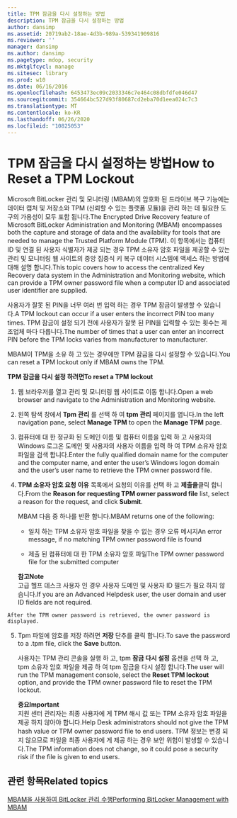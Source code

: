 ```yaml
---
title: TPM 잠금을 다시 설정하는 방법
description: TPM 잠금을 다시 설정하는 방법
author: dansimp
ms.assetid: 20719ab2-18ae-4d3b-989a-539341909816
ms.reviewer: ''
manager: dansimp
ms.author: dansimp
ms.pagetype: mdop, security
ms.mktglfcycl: manage
ms.sitesec: library
ms.prod: w10
ms.date: 06/16/2016
ms.openlocfilehash: 6453473ec09c2033346c7e464c08dbfdfe046d47
ms.sourcegitcommit: 354664bc527d93f80687cd2eba70d1eea024c7c3
ms.translationtype: MT
ms.contentlocale: ko-KR
ms.lasthandoff: 06/26/2020
ms.locfileid: "10825053"
---
```

# <span data-ttu-id="4dc3f-103">TPM 잠금을 다시 설정하는 방법</span><span class="sxs-lookup"><span data-stu-id="4dc3f-103">How to Reset a TPM Lockout</span></span>


<span data-ttu-id="4dc3f-104">Microsoft BitLocker 관리 및 모니터링 (MBAM)의 암호화 된 드라이브 복구 기능에는 데이터 캡처 및 저장소와 TPM (신뢰할 수 있는 플랫폼 모듈)을 관리 하는 데 필요한 도구의 가용성이 모두 포함 됩니다.</span><span class="sxs-lookup"><span data-stu-id="4dc3f-104">The Encrypted Drive Recovery feature of Microsoft BitLocker Administration and Monitoring (MBAM) encompasses both the capture and storage of data and the availability for tools that are needed to manage the Trusted Platform Module (TPM).</span></span> <span data-ttu-id="4dc3f-105">이 항목에서는 컴퓨터 ID 및 연결 된 사용자 식별자가 제공 되는 경우 TPM 소유자 암호 파일을 제공할 수 있는 관리 및 모니터링 웹 사이트의 중앙 집중식 키 복구 데이터 시스템에 액세스 하는 방법에 대해 설명 합니다.</span><span class="sxs-lookup"><span data-stu-id="4dc3f-105">This topic covers how to access the centralized Key Recovery data system in the Administration and Monitoring website, which can provide a TPM owner password file when a computer ID and associated user identifier are supplied.</span></span>

<span data-ttu-id="4dc3f-106">사용자가 잘못 된 PIN을 너무 여러 번 입력 하는 경우 TPM 잠금이 발생할 수 있습니다.</span><span class="sxs-lookup"><span data-stu-id="4dc3f-106">A TPM lockout can occur if a user enters the incorrect PIN too many times.</span></span> <span data-ttu-id="4dc3f-107">TPM 잠금이 설정 되기 전에 사용자가 잘못 된 PIN을 입력할 수 있는 횟수는 제조업체 마다 다릅니다.</span><span class="sxs-lookup"><span data-stu-id="4dc3f-107">The number of times that a user can enter an incorrect PIN before the TPM locks varies from manufacturer to manufacturer.</span></span>

<span data-ttu-id="4dc3f-108">MBAM이 TPM을 소유 하 고 있는 경우에만 TPM 잠금을 다시 설정할 수 있습니다.</span><span class="sxs-lookup"><span data-stu-id="4dc3f-108">You can reset a TPM lockout only if MBAM owns the TPM.</span></span>

**<span data-ttu-id="4dc3f-109">TPM 잠금을 다시 설정 하려면</span><span class="sxs-lookup"><span data-stu-id="4dc3f-109">To reset a TPM lockout</span></span>**

1.  <span data-ttu-id="4dc3f-110">웹 브라우저를 열고 관리 및 모니터링 웹 사이트로 이동 합니다.</span><span class="sxs-lookup"><span data-stu-id="4dc3f-110">Open a web browser and navigate to the Administration and Monitoring website.</span></span>

2.  <span data-ttu-id="4dc3f-111">왼쪽 탐색 창에서 **Tpm 관리** 를 선택 하 여 **tpm 관리** 페이지를 엽니다.</span><span class="sxs-lookup"><span data-stu-id="4dc3f-111">In the left navigation pane, select **Manage TPM** to open the **Manage TPM** page.</span></span>

3.  <span data-ttu-id="4dc3f-112">컴퓨터에 대 한 정규화 된 도메인 이름 및 컴퓨터 이름을 입력 하 고 사용자의 Windows 로그온 도메인 및 사용자의 사용자 이름을 입력 하 여 TPM 소유자 암호 파일을 검색 합니다.</span><span class="sxs-lookup"><span data-stu-id="4dc3f-112">Enter the fully qualified domain name for the computer and the computer name, and enter the user’s Windows logon domain and the user’s user name to retrieve the TPM owner password file.</span></span>

4.  <span data-ttu-id="4dc3f-113">**TPM 소유자 암호 요청 이유** 목록에서 요청의 이유를 선택 하 고 **제출을**클릭 합니다.</span><span class="sxs-lookup"><span data-stu-id="4dc3f-113">From the **Reason for requesting TPM owner password file** list, select a reason for the request, and click **Submit**.</span></span>

    <span data-ttu-id="4dc3f-114">MBAM 다음 중 하나를 반환 합니다.</span><span class="sxs-lookup"><span data-stu-id="4dc3f-114">MBAM returns one of the following:</span></span>

    -   <span data-ttu-id="4dc3f-115">일치 하는 TPM 소유자 암호 파일을 찾을 수 없는 경우 오류 메시지</span><span class="sxs-lookup"><span data-stu-id="4dc3f-115">An error message, if no matching TPM owner password file is found</span></span>

    -   <span data-ttu-id="4dc3f-116">제출 된 컴퓨터에 대 한 TPM 소유자 암호 파일</span><span class="sxs-lookup"><span data-stu-id="4dc3f-116">The TPM owner password file for the submitted computer</span></span>

    **<span data-ttu-id="4dc3f-117">참고</span><span class="sxs-lookup"><span data-stu-id="4dc3f-117">Note</span></span>**  
    <span data-ttu-id="4dc3f-118">고급 헬프 데스크 사용자 인 경우 사용자 도메인 및 사용자 ID 필드가 필요 하지 않습니다.</span><span class="sxs-lookup"><span data-stu-id="4dc3f-118">If you are an Advanced Helpdesk user, the user domain and user ID fields are not required.</span></span>



~~~
After the TPM owner password is retrieved, the owner password is displayed.
~~~

5. <span data-ttu-id="4dc3f-119">Tpm 파일에 암호를 저장 하려면 **저장** 단추를 클릭 합니다.</span><span class="sxs-lookup"><span data-stu-id="4dc3f-119">To save the password to a .tpm file, click the **Save** button.</span></span>

   <span data-ttu-id="4dc3f-120">사용자는 TPM 관리 콘솔을 실행 하 고, tpm **잠금 다시 설정** 옵션을 선택 하 고, tpm 소유자 암호 파일을 제공 하 여 tpm 잠금을 다시 설정 합니다.</span><span class="sxs-lookup"><span data-stu-id="4dc3f-120">The user will run the TPM management console, select the **Reset TPM lockout** option, and provide the TPM owner password file to reset the TPM lockout.</span></span>

   **<span data-ttu-id="4dc3f-121">중요</span><span class="sxs-lookup"><span data-stu-id="4dc3f-121">Important</span></span>**  
   <span data-ttu-id="4dc3f-122">지원 센터 관리자는 최종 사용자에 게 TPM 해시 값 또는 TPM 소유자 암호 파일을 제공 하지 않아야 합니다.</span><span class="sxs-lookup"><span data-stu-id="4dc3f-122">Help Desk administrators should not give the TPM hash value or TPM owner password file to end users.</span></span> <span data-ttu-id="4dc3f-123">TPM 정보는 변경 되지 않으므로 파일을 최종 사용자에 게 제공 하는 경우 보안 위험이 발생할 수 있습니다.</span><span class="sxs-lookup"><span data-stu-id="4dc3f-123">The TPM information does not change, so it could pose a security risk if the file is given to end users.</span></span>



## <span data-ttu-id="4dc3f-124">관련 항목</span><span class="sxs-lookup"><span data-stu-id="4dc3f-124">Related topics</span></span>


[<span data-ttu-id="4dc3f-125">MBAM을 사용하여 BitLocker 관리 수행</span><span class="sxs-lookup"><span data-stu-id="4dc3f-125">Performing BitLocker Management with MBAM</span></span>](performing-bitlocker-management-with-mbam-mbam-2.md)









